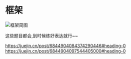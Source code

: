 # 框架

![框架简图](https://gitee.com/M-cheng-web/map-storage/raw/master/vue-img/12343ec292ca49588fee20ec003d4966_tplv-k3u1fbpfcp-watermark.webp)



这些题目都会,到时候练好表达就行~~

https://juejin.cn/post/6844904084374290446#heading-0
https://juejin.cn/post/6844904097544405000#heading-0